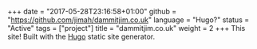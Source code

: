 +++
date = "2017-05-28T23:16:58+01:00"
github = "https://github.com/jimah/dammitjim.co.uk"
language = "Hugo?"
status = "Active"
tags = ["project"]
title = "dammitjim.co.uk"
weight = 2
+++
This site! Built with the [Hugo](http://gohugo.io/) static site generator.